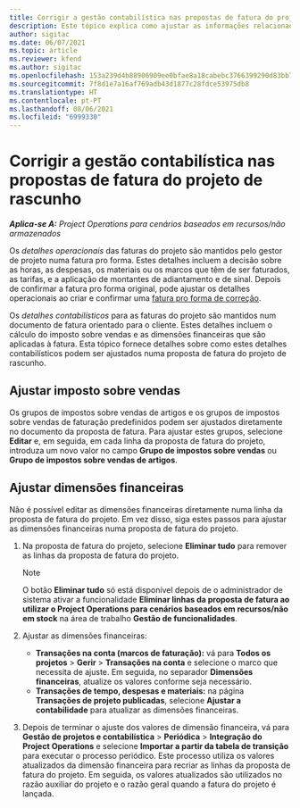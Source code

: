 ```yaml
---
title: Corrigir a gestão contabilística nas propostas de fatura do projeto de rascunho
description: Este tópico explica como ajustar as informações relacionadas com a gestão contabilística numa proposta de fatura de rascunho.
author: sigitac
ms.date: 06/07/2021
ms.topic: article
ms.reviewer: kfend
ms.author: sigitac
ms.openlocfilehash: 153a239d4b88906909ee0bfae8a18cabebc3766399290d83bb79f5d6375a942c
ms.sourcegitcommit: 7f8d1e7a16af769adb43d1877c28fdce53975db8
ms.translationtype: HT
ms.contentlocale: pt-PT
ms.lasthandoff: 08/06/2021
ms.locfileid: "6999330"
---
```

# <a name="correct-the-accounting-on-draft-project-invoice-proposals"></a>Corrigir a gestão contabilística nas propostas de fatura do projeto de rascunho

_**Aplica-se A:** Project Operations para cenários baseados em recursos/não armazenados_

Os *detalhes operacionais* das faturas do projeto são mantidos pelo gestor de projeto numa fatura pro forma. Estes detalhes incluem a decisão sobre as horas, as despesas, os materiais ou os marcos que têm de ser faturados, as tarifas, e a aplicação de montantes de adiantamento e de sinal. Depois de confirmar a fatura pro forma original, pode ajustar os detalhes operacionais ao criar e confirmar uma [fatura pro forma de correção](../proforma-invoicing/corrective-invoices.md).

Os *detalhes contabilísticos* para as faturas do projeto são mantidos num documento de fatura orientado para o cliente. Estes detalhes incluem o cálculo do imposto sobre vendas e as dimensões financeiras que são aplicadas à fatura. Esta tópico fornece detalhes sobre como estes detalhes contabilísticos podem ser ajustados numa proposta de fatura do projeto de rascunho.

## <a name="adjust-sales-tax"></a>Ajustar imposto sobre vendas

Os grupos de impostos sobre vendas de artigos e os grupos de impostos sobre vendas de faturação predefinidos podem ser ajustados diretamente no documento da proposta de fatura. Para ajustar estes grupos, selecione **Editar** e, em seguida, em cada linha da proposta de fatura do projeto, introduza um novo valor no campo **Grupo de impostos sobre vendas** ou **Grupo de impostos sobre vendas de artigos**.

## <a name="adjust-financial-dimensions"></a>Ajustar dimensões financeiras

Não é possível editar as dimensões financeiras diretamente numa linha da proposta de fatura do projeto. Em vez disso, siga estes passos para ajustar as dimensões financeiras numa proposta de fatura do projeto.

1. Na proposta de fatura do projeto, selecione **Eliminar tudo** para remover as linhas da proposta de fatura do projeto.

    > [!NOTE]
    > O botão **Eliminar tudo** só está disponível depois de o administrador de sistema ativar a funcionalidade **Eliminar linhas da proposta de fatura ao utilizar o Project Operations para cenários baseados em recursos/não em stock** na área de trabalho **Gestão de funcionalidades**.

2. Ajustar as dimensões financeiras:

    - **Transações na conta (marcos de faturação):** vá para **Todos os projetos** \> **Gerir** \> **Transações na conta** e selecione o marco que necessita de ajuste. Em seguida, no separador **Dimensões financeiras**, atualize os valores conforme seja necessário.
    - **Transações de tempo, despesas e materiais:** na página **Transações de projeto publicadas**, selecione **Ajustar a contabilidade** para atualizar as dimensões financeiras.

3. Depois de terminar o ajuste dos valores de dimensão financeira, vá para **Gestão de projetos e contabilística** \> **Periódica** \> **Integração do Project Operations** e selecione **Importar a partir da tabela de transição** para executar o processo periódico. Este processo utiliza os valores atualizados da dimensão financeira para recriar as linhas da proposta de fatura do projeto. Em seguida, os valores atualizados são utilizados no razão auxiliar do projeto e o razão geral quando a fatura do projeto é lançada.
